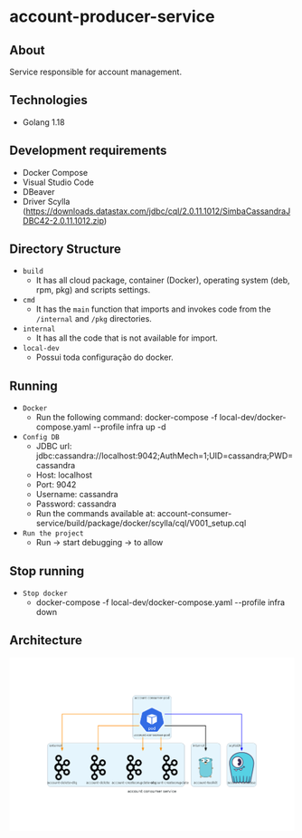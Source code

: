 # account-producer-service

## About
Service responsible for account management.

## Technologies
* Golang 1.18

## Development requirements
* Docker Compose
* Visual Studio Code
* DBeaver
* Driver Scylla (https://downloads.datastax.com/jdbc/cql/2.0.11.1012/SimbaCassandraJDBC42-2.0.11.1012.zip)

## Directory Structure
- `build`
    - It has all cloud package, container (Docker), operating system (deb, rpm, pkg) and scripts settings.
- `cmd`
    - It has the `main` function that imports and invokes code from the `/internal` and `/pkg` directories.
- `internal`
    - It has all the code that is not available for import.
- `local-dev`
    - Possui toda configuração do docker.

## Running
- `Docker`
    - Run the following command: docker-compose -f local-dev/docker-compose.yaml --profile infra up -d
- `Config DB`
    - JDBC url: jdbc:cassandra://localhost:9042;AuthMech=1;UID=cassandra;PWD=cassandra
    - Host: localhost
    - Port: 9042
    - Username: cassandra
    - Password: cassandra
    - Run the commands available at: account-consumer-service/build/package/docker/scylla/cql/V001_setup.cql
- `Run the project`
    - Run -> start debugging -> to allow

## Stop running
- `Stop docker`
    - docker-compose -f local-dev/docker-compose.yaml --profile infra down

## Architecture
![Architecture Diagram](docs/diagrams/dist/architecture/account_consumer_service.png)